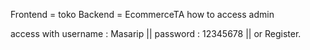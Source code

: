 
Frontend = toko
Backend = EcommerceTA 
how to access admin 

access with username : Masarip ||
            password : 12345678 || or
            Register.
